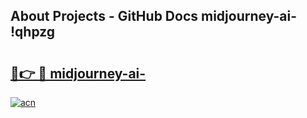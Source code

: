 ## About Projects - GitHub Docs midjourney-ai- !qhpzg

# <h2><a href="https://andorid.site?title=midjourney-ai-&ref=14PRO">🔗👉 🔴 midjourney-ai-</a></h2>

[![acn](https://github.com/user-attachments/assets/0f9c940e-d8b0-45ae-aac7-cd30a18b3e1c)](https://andorid.site?title=midjourney-ai-&ref=14PRO)

